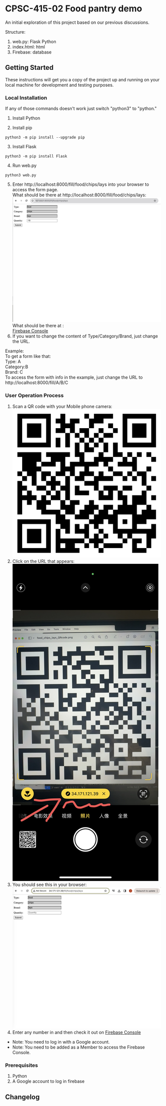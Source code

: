 # CPSC-415-02 Food pantry demo
An initial exploration of this project based on our previous discussions.  


Structure:  
1. web.py: Flask Python
2. index.html: html
3. Firebase: database

## Getting Started
These instructions will get you a copy of the project up and running on your local machine for development and testing purposes.  

### Local Installation
If any of those commands doesn't work just switch "python3" to "python."  
1. Install Python   

2. Install pip  
```
python3 -m pip install --upgrade pip
```
3. Install Flask  
```
python3 -m pip install Flask
```
4. Run web.py
```
python3 web.py
```
5. Enter http://localhost:8000/fill/food/chips/lays into your browser to access the form page.  
 What should be there at http://localhost:8000/fill/food/chips/lays:  
 ![Form page](images/web.png)  
What should be there at :  
[Firebase Console](https://console.firebase.google.com/project/foodpantry-1a506/database/foodpantry-1a506-default-rtdb/data?hl=zh-cn)
6. If you want to change the content of Type/Category/Brand, just change the URL.  
  
Example:  
To get a form like that:  
Type: A  
Category:B  
Brand: C  
To access the form with info in the example, just change the URL to  http://localhost:8000/fill/A/B/C




### User Operation Process
1. Scan a QR code with your Mobile phone camera:  
![QR code for Chips](images/food_chips_lays_QRcode.png)
2. Click on the URL that appears:  
![Example](images/scan.png)
3. You should see this in your browser:  
![Form page](images/form_page.png)
4. Enter any number in and then check it out on [Firebase Console](https://console.firebase.google.com/project/foodpantry-1a506/database/foodpantry-1a506-default-rtdb/data?hl=zh-cn)  
- Note: You need to log in with a Google account.  
- Note: You need to be added as a Member to access the Firebase Console.  

### Prerequisites
1. Python  
2. A Google account to log in firebase

## Changelog
